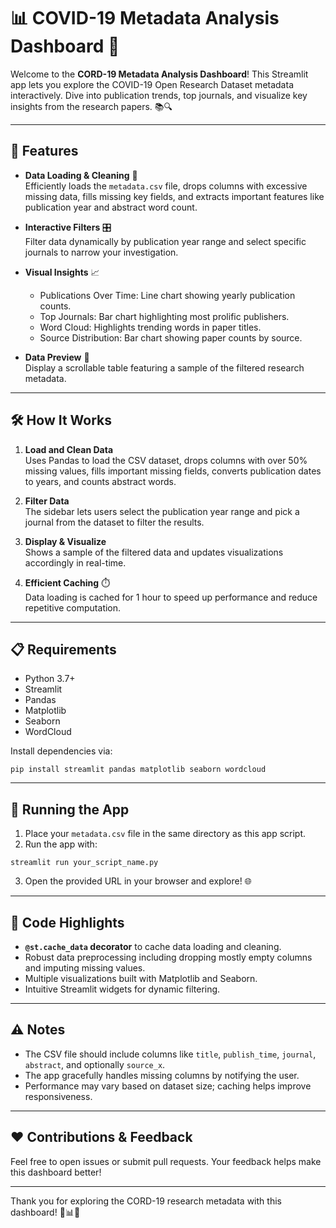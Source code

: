 # 📊 COVID-19 Metadata Analysis Dashboard 🦠

Welcome to the **CORD-19 Metadata Analysis Dashboard**! This Streamlit app lets you explore the COVID-19 Open Research Dataset metadata interactively. Dive into publication trends, top journals, and visualize key insights from the research papers. 📚🔍

---

## 🚀 Features

- **Data Loading & Cleaning** 🧹  
  Efficiently loads the `metadata.csv` file, drops columns with excessive missing data, fills missing key fields, and extracts important features like publication year and abstract word count.

- **Interactive Filters** 🎛️  
  Filter data dynamically by publication year range and select specific journals to narrow your investigation.

- **Visual Insights** 📈  
  - Publications Over Time: Line chart showing yearly publication counts.  
  - Top Journals: Bar chart highlighting most prolific publishers.  
  - Word Cloud: Highlights trending words in paper titles.  
  - Source Distribution: Bar chart showing paper counts by source.

- **Data Preview** 👀  
  Display a scrollable table featuring a sample of the filtered research metadata.

---

## 🛠️ How It Works

1. **Load and Clean Data**  
   Uses Pandas to load the CSV dataset, drops columns with over 50% missing values, fills important missing fields, converts publication dates to years, and counts abstract words.

2. **Filter Data**  
   The sidebar lets users select the publication year range and pick a journal from the dataset to filter the results.

3. **Display & Visualize**  
   Shows a sample of the filtered data and updates visualizations accordingly in real-time.

4. **Efficient Caching** ⏱️  
   Data loading is cached for 1 hour to speed up performance and reduce repetitive computation.

---

## 📋 Requirements

- Python 3.7+  
- Streamlit  
- Pandas  
- Matplotlib  
- Seaborn  
- WordCloud  

Install dependencies via:

```
pip install streamlit pandas matplotlib seaborn wordcloud

```


---

## 🏃 Running the App

1. Place your `metadata.csv` file in the same directory as this app script.  
2. Run the app with:

```
streamlit run your_script_name.py
```


3. Open the provided URL in your browser and explore! 🌐

---

## 🧐 Code Highlights

- **`@st.cache_data` decorator** to cache data loading and cleaning.  
- Robust data preprocessing including dropping mostly empty columns and imputing missing values.  
- Multiple visualizations built with Matplotlib and Seaborn.  
- Intuitive Streamlit widgets for dynamic filtering.

---

## ⚠️ Notes

- The CSV file should include columns like `title`, `publish_time`, `journal`, `abstract`, and optionally `source_x`.  
- The app gracefully handles missing columns by notifying the user.  
- Performance may vary based on dataset size; caching helps improve responsiveness.

---

## ❤️ Contributions & Feedback

Feel free to open issues or submit pull requests. Your feedback helps make this dashboard better!

---

Thank you for exploring the CORD-19 research metadata with this dashboard! 🙌📊🧪
